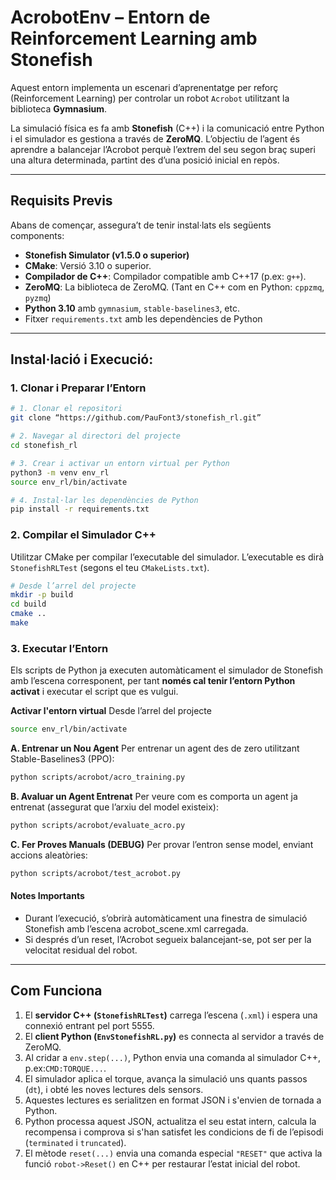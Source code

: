 # AcrobotEnv – Entorn de Reinforcement Learning amb Stonefish

Aquest entorn implementa un escenari d’aprenentatge per reforç (Reinforcement Learning) per controlar un robot `Acrobot` utilitzant la biblioteca **Gymnasium**. 

La simulació física es fa amb **Stonefish** (C++) i la comunicació entre Python i el simulador es gestiona a través de **ZeroMQ**.
L’objectiu de l’agent és aprendre a balancejar l’Acrobot perquè l’extrem del seu segon braç superi una altura determinada, partint des d’una posició inicial en repòs. 

---

## Requisits Previs

Abans de començar, assegura’t de tenir instal·lats els següents components:
- **Stonefish Simulator (v1.5.0 o superior)** 
- **CMake**: Versió 3.10 o superior.
- **Compilador de C++**: Compilador compatible amb C++17 (p.ex: `g++`).
- **ZeroMQ**: La biblioteca de ZeroMQ. (Tant en C++ com en Python: `cppzmq`, `pyzmq`)  
- **Python 3.10** amb `gymnasium`, `stable-baselines3`, etc.
- Fitxer `requirements.txt` amb les dependències de Python

---

## Instal·lació i Execució:

### 1. Clonar i Preparar l’Entorn
```bash 
# 1. Clonar el repositori
git clone “https://github.com/PauFont3/stonefish_rl.git”

# 2. Navegar al directori del projecte 
cd stonefish_rl

# 3. Crear i activar un entorn virtual per Python 
python3 -m venv env_rl
source env_rl/bin/activate 

# 4. Instal·lar les dependències de Python 
pip install -r requirements.txt 
```

### 2. Compilar el Simulador C++ 
Utilitzar CMake per compilar l’executable del simulador. L’executable es dirà `StonefishRLTest` (segons el teu `CMakeLists.txt`). 
```bash 
# Desde l’arrel del projecte
mkdir -p build 
cd build 
cmake .. 
make 
```

### 3. Executar l’Entorn 

Els scripts de Python ja executen automàticament el simulador de Stonefish amb l’escena corresponent, per tant **només cal tenir l’entorn Python activat** i executar el script que es vulgui.

**Activar l'entorn virtual**
Desde l’arrel del projecte
```bash
source env_rl/bin/activate
```

**A. Entrenar un Nou Agent**
Per entrenar un agent des de zero utilitzant Stable-Baselines3 (PPO): 
```bash 
python scripts/acrobot/acro_training.py
``` 

**B. Avaluar un Agent Entrenat**
Per veure com es comporta un agent ja entrenat (assegurat que l’arxiu del model existeix): 
```bash 
python scripts/acrobot/evaluate_acro.py
``` 

**C. Fer Proves Manuals (DEBUG)**
Per provar l’entron sense model, enviant accions aleatòries: 
```bash 
python scripts/acrobot/test_acrobot.py
```

#### Notes Importants
- Durant l’execució, s’obrirà automàticament una finestra de simulació Stonefish amb l’escena acrobot_scene.xml carregada.
- Si després d’un reset, l’Acrobot segueix balancejant-se, pot ser per la velocitat residual del robot.

---

## Com Funciona 
1. El **servidor C++ (`StonefishRLTest`)** carrega l’escena (`.xml`) i espera una connexió entrant pel port 5555.
2. El **client Python (`EnvStonefishRL.py`)** es connecta al servidor a través de ZeroMQ.
3. Al cridar a `env.step(...)`, Python envia una comanda al simulador C++, p.ex:`CMD:TORQUE...`.
4. El simulador aplica el torque, avança la simulació uns quants passos (`dt`), i obté les noves lectures dels sensors.
5. Aquestes lectures es serialitzen en format JSON i s'envien de tornada a Python.
6. Python processa aquest JSON, actualitza el seu estat intern, calcula la recompensa i comprova si s'han satisfet les condicions de fi de l’episodi (`terminated` i `truncated`).
7. El mètode `reset(...)` envia una comanda especial `"RESET"` que activa la funció `robot->Reset()` en C++ per restaurar l’estat inicial del robot.
